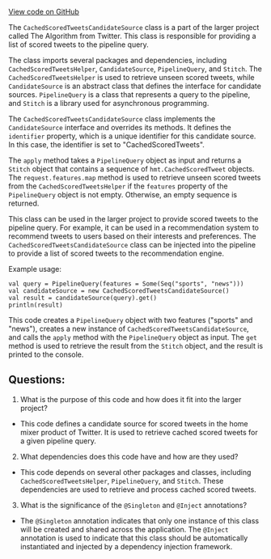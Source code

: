 [View code on GitHub](https://github.com/misbahsy/the-algorithm/home-mixer/server/src/main/scala/com/twitter/home_mixer/product/scored_tweets/candidate_source/CachedScoredTweetsCandidateSource.scala)

The `CachedScoredTweetsCandidateSource` class is a part of the larger project called The Algorithm from Twitter. This class is responsible for providing a list of scored tweets to the pipeline query. 

The class imports several packages and dependencies, including `CachedScoredTweetsHelper`, `CandidateSource`, `PipelineQuery`, and `Stitch`. The `CachedScoredTweetsHelper` is used to retrieve unseen scored tweets, while `CandidateSource` is an abstract class that defines the interface for candidate sources. `PipelineQuery` is a class that represents a query to the pipeline, and `Stitch` is a library used for asynchronous programming.

The `CachedScoredTweetsCandidateSource` class implements the `CandidateSource` interface and overrides its methods. It defines the `identifier` property, which is a unique identifier for this candidate source. In this case, the identifier is set to "CachedScoredTweets". 

The `apply` method takes a `PipelineQuery` object as input and returns a `Stitch` object that contains a sequence of `hmt.CachedScoredTweet` objects. The `request.features.map` method is used to retrieve unseen scored tweets from the `CachedScoredTweetsHelper` if the `features` property of the `PipelineQuery` object is not empty. Otherwise, an empty sequence is returned.

This class can be used in the larger project to provide scored tweets to the pipeline query. For example, it can be used in a recommendation system to recommend tweets to users based on their interests and preferences. The `CachedScoredTweetsCandidateSource` class can be injected into the pipeline to provide a list of scored tweets to the recommendation engine. 

Example usage:

```
val query = PipelineQuery(features = Some(Seq("sports", "news")))
val candidateSource = new CachedScoredTweetsCandidateSource()
val result = candidateSource(query).get()
println(result)
```

This code creates a `PipelineQuery` object with two features ("sports" and "news"), creates a new instance of `CachedScoredTweetsCandidateSource`, and calls the `apply` method with the `PipelineQuery` object as input. The `get` method is used to retrieve the result from the `Stitch` object, and the result is printed to the console.
## Questions: 
 1. What is the purpose of this code and how does it fit into the larger project?
- This code defines a candidate source for scored tweets in the home mixer product of Twitter. It is used to retrieve cached scored tweets for a given pipeline query.

2. What dependencies does this code have and how are they used?
- This code depends on several other packages and classes, including `CachedScoredTweetsHelper`, `PipelineQuery`, and `Stitch`. These dependencies are used to retrieve and process cached scored tweets.

3. What is the significance of the `@Singleton` and `@Inject` annotations?
- The `@Singleton` annotation indicates that only one instance of this class will be created and shared across the application. The `@Inject` annotation is used to indicate that this class should be automatically instantiated and injected by a dependency injection framework.